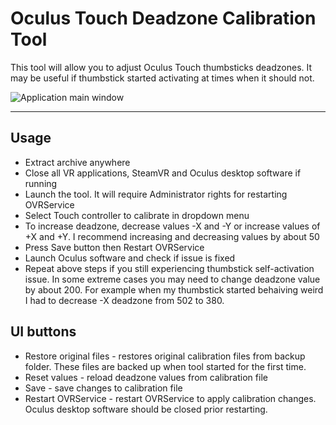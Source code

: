 # Oculus Touch Deadzone Calibration Tool

This tool will allow you to adjust Oculus Touch thumbsticks deadzones. It may be useful if thumbstick started activating at times when it should not.

![Application main window](https://i.imgur.com/iNPT9Xp.png)

---

## Usage

* Extract archive anywhere
* Close all VR applications, SteamVR and Oculus desktop software if running
* Launch the tool. It will require Administrator rights for restarting OVRService
* Select Touch controller to calibrate in dropdown menu
* To increase deadzone, decrease values -X and -Y or increase values of +X and +Y. I recommend increasing and decreasing values by about 50
* Press Save button then Restart OVRService
* Launch Oculus software and check if issue is fixed
* Repeat above steps if you still experiencing thumbstick self-activation issue. In some extreme cases you may need to change deadzone value by about 200. For example when my thumbstick started behaiving weird I had to decrease -X deadzone from 502 to 380.

##  UI buttons

* Restore original files - restores original calibration files from backup folder. These files are backed up when tool started for the first time.
* Reset values - reload deadzone values from calibration file
* Save - save changes to calibration file
* Restart OVRService - restart OVRService to apply calibration changes. Oculus desktop software should be closed prior restarting.
